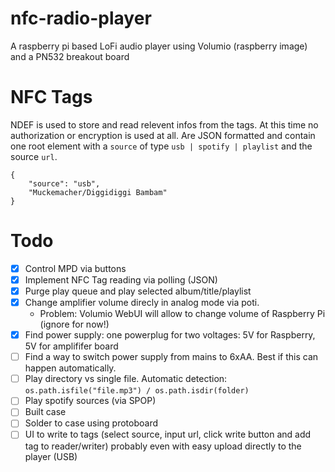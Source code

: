 # nfc-radio-player
A raspberry pi based LoFi audio player using Volumio (raspberry image) and a PN532 breakout board

# NFC Tags
NDEF is used to store and read relevent infos from the tags. At this time no authorization or encryption is used at all.
Are JSON formatted and contain one root element with a `source` of type `usb | spotify | playlist` and the source `url`.
```
{
    "source": "usb",
    "Muckemacher/Diggidiggi Bambam"
}
```

# Todo
- [x] Control MPD via buttons
- [x] Implement NFC Tag reading via polling (JSON)
- [x] Purge play queue and play selected album/title/playlist
- [x] Change amplifier volume direcly in analog mode via poti.
    - Problem: Volumio WebUI will allow to change volume of Raspberry Pi (ignore for now!)
- [x] Find power supply: one powerplug for two voltages: 5V for Raspberry, 5V for amplififer board
- [ ] Find a way to switch power supply from mains to 6xAA. Best if this can happen automatically.
- [ ] Play directory vs single file. Automatic detection: `os.path.isfile("file.mp3") / os.path.isdir(folder)`
- [ ] Play spotify sources (via SPOP)
- [ ] Built case
- [ ] Solder to case using protoboard
- [ ] UI to write to tags (select source, input url, click write button and add tag to reader/writer) probably even with easy upload directly to the player (USB)
